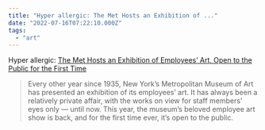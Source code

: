 ```yaml
---
title: "Hyper allergic: The Met Hosts an Exhibition of ..."
date: "2022-07-16T07:22:10.000Z"
tags: 
  - "art"
---
```


Hyper allergic: [The Met Hosts an Exhibition of Employees’ Art, Open to the Public for the First Time](https://hyperallergic.com/738071/the-met-hosts-an-exhibition-of-employees-art-open-to-the-public-for-the-first-time/)

> Every other year since 1935, New York’s Metropolitan Museum of Art has presented an exhibition of its employees’ art. It has always been a relatively private affair, with the works on view for staff members’ eyes only — until now. This year, the museum’s beloved employee art show is back, and for the first time ever, it’s open to the public.
